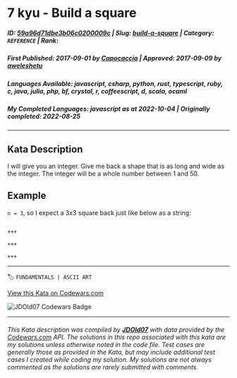 # 7 kyu - Build a square

##### **ID**: [59a96d71dbe3b06c0200009c](https://www.codewars.com/kata/59a96d71dbe3b06c0200009c) | **Slug**: [build-a-square](https://www.codewars.com/kata/59a96d71dbe3b06c0200009c) | **Category**: `REFERENCE` | **Rank**: <span style="color:white">7 kyu</span>

##### **First Published**: 2017-09-01 ***by*** [Capocaccia](https://www.codewars.com/users/Capocaccia) | **Approved**: 2017-09-09 ***by*** [aweleshetu](https://www.codewars.com/users/aweleshetu)

##### **Languages Available**: javascript, csharp, python, rust, typescript, ruby, c, java, julia, php, bf, crystal, r, coffeescript, d, scala, ocaml

##### **My Completed Languages**: javascript ***as at*** 2022-10-04 | **Originally completed**: 2022-08-25

---

## Kata Description


I will give you an integer. Give me back a shape that is as long and wide as the integer. The integer will be a whole number between 1 and 50.





## Example



`n = 3`, so I expect a 3x3 square back just like below as a string:



```

+++

+++

+++

```





---


🏷 `FUNDAMENTALS | ASCII ART`


[View this Kata on Codewars.com](https://www.codewars.com/kata/59a96d71dbe3b06c0200009c)

![](https://www.codewars.com/users/jdold07/badges/large "JDOld07 Codewars Badge")

---

###### *This Kata description was compiled by [**JDOld07**](https://tpstech.dev) with data provided by the [Codewars.com](https://www.codewars.com) API.  The solutions in this repo associated with this kata are my solutions unless otherwise noted in the code file.  Test cases are generally those as provided in the Kata, but may include additional test cases I created while coding my solution.  My solutions are not always commented as the solutions are rarely submitted with comments.*
